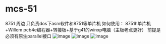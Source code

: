 # mcs-51
8751 周边
只负责dos下asm软件和8751等单片机
如何使用：
8751h单片机+Willem pcb4e编程器+转接板+基于g41的winxp电脑（主板老点更好） 前提是必须有原生parallel接口
![image](https://user-images.githubusercontent.com/62879756/136664488-3555b696-6d75-4d71-8338-c7561d5306b5.png)
![image](https://user-images.githubusercontent.com/62879756/136664515-ccf1c757-7858-44fc-a558-40b5522e5cf6.png)
![image](https://user-images.githubusercontent.com/62879756/136664551-b0d5620c-bd2c-4de4-8818-6ae71da028af.png)

